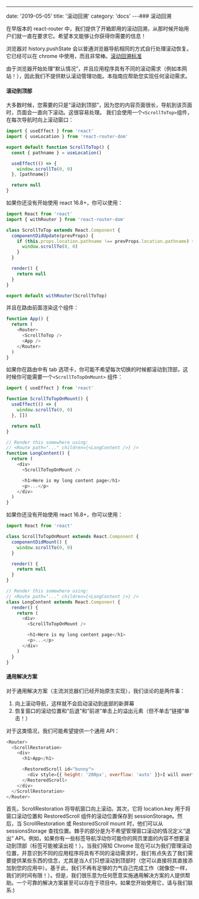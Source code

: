 ---
date: '2019-05-05'
title: '滚动回溯'
category: 'docs'
---### 滚动回溯

在早版本的 react-router 中，我们提供了开箱即用的滚动回溯，从那时候开始用户们就一直在要求它。希望本文能够让你获得你需要的信息！

浏览器对 history.pushState 会以普通浏览器导航相同的方式自行处理滚动恢复。它已经可以在 chrome 中使用，而且非常棒。[滚动回溯标准](https://majido.github.io/scroll-restoration-proposal/history-based-api.html#web-idl)

由于浏览器开始处理“默认情况”，并且应用程序具有不同的滚动需求（例如本网站！），因此我们不提供默认滚动管理功能。本指南应帮助您实现任何滚动需求。

#### 滚动到顶部

大多数时候，您需要的只是“滚动到顶部”，因为您的内容页面很长，导航到该页面时，页面会一直向下滚动。这很容易处理。 我们会使用一个`<ScrollToTop>`组件，在每次导航时向上滚动窗口：

```js
import { useEffect } from 'react'
import { useLocation } from 'react-router-dom'

export default function ScrollToTop() {
  const { pathname } = useLocation()

  useEffect(() => {
    window.scrollTo(0, 0)
  }, [pathname])

  return null
}
```

如果你还没有开始使用 react 16.8+，你可以使用：

```js
import React from 'react'
import { withRouter } from 'react-router-dom'

class ScrollToTop extends React.Component {
  componentDidUpdate(prevProps) {
    if (this.props.location.pathname !== prevProps.location.pathname) {
      window.scrollTo(0, 0)
    }
  }

  render() {
    return null
  }
}

export default withRouter(ScrollToTop)
```

并且在路由前面渲染这个组件：

```js
function App() {
  return (
    <Router>
      <ScrollToTop />
      <App />
    </Router>
  )
}
```

如果你在路由中有 tab 选项卡，你可能不希望每次切换的时候都滚动到顶部，这时候你可能需要一个`<ScrollToTopOnMount>` 组件：

```js
import { useEffect } from 'react'

function ScrollToTopOnMount() {
  useEffect(() => {
    window.scrollTo(0, 0)
  }, [])

  return null
}

// Render this somewhere using:
// <Route path="..." children={<LongContent />} />
function LongContent() {
  return (
    <div>
      <ScrollToTopOnMount />

      <h1>Here is my long content page</h1>
      <p>...</p>
    </div>
  )
}
```

如果你还没有开始使用 react 16.8+，你可以使用：

```js
import React from 'react'

class ScrollToTopOnMount extends React.Component {
  componentDidMount() {
    window.scrollTo(0, 0)
  }

  render() {
    return null
  }
}

// Render this somewhere using:
// <Route path="..." children={<LongContent />} />
class LongContent extends React.Component {
  render() {
    return (
      <div>
        <ScrollToTopOnMount />

        <h1>Here is my long content page</h1>
        <p>...</p>
      </div>
    )
  }
}
```

#### 通用解决方案

对于通用解决方案（主流浏览器们已经开始原生实现），我们谈论的是两件事：

1. 向上滚动导航，这样就不会启动滚动到底部的新屏幕
2. 恢复窗口的滚动位置和“后退”和“前进”单击上的溢出元素（但不单击“链接”单击！）

对于这类情况，我们可能希望提供一个通用 API：

```js
<Router>
  <ScrollRestoration>
    <div>
      <h1>App</h1>

      <RestoredScroll id="bunny">
        <div style={{ height: '200px', overflow: 'auto' }}>I will overflow</div>
      </RestoredScroll>
    </div>
  </ScrollRestoration>
</Router>
```

首先，ScrollRestoration 将导航窗口向上滚动。其次，它将 location.key 用于将窗口滚动位置和 RestoredScroll 组件的滚动位置保存到 sessionStorage。然后，当 ScrollRestoration 或 RestoredScroll mount 时，他们可以从 sessionsStorage 查找位置。棘手的部分是为不希望管理窗口滚动的情况定义“退出” API。例如，如果你有一些标签导航浮动你可能你的网页里面的内容不想要滚动到顶部（标签可能被滚出视！）。当我们得知 Chrome 现在可以为我们管理滚动位置，并意识到不同的应用程序将具有不同的滚动需求时，我们有点失去了我们需要提供某些东西的信念，尤其是当人们只想滚动到顶部时（您可以直接将其直接添加到您的应用中）。基于此，我们不再有足够的力气自己完成工作（就像您一样，我们的时间有限！）。但是，我们很乐意为任何愿意实施通用解决方案的人提供帮助。一个可靠的解决方案甚至可以存在于项目中。如果您开始使用它，请与我们联系:)
